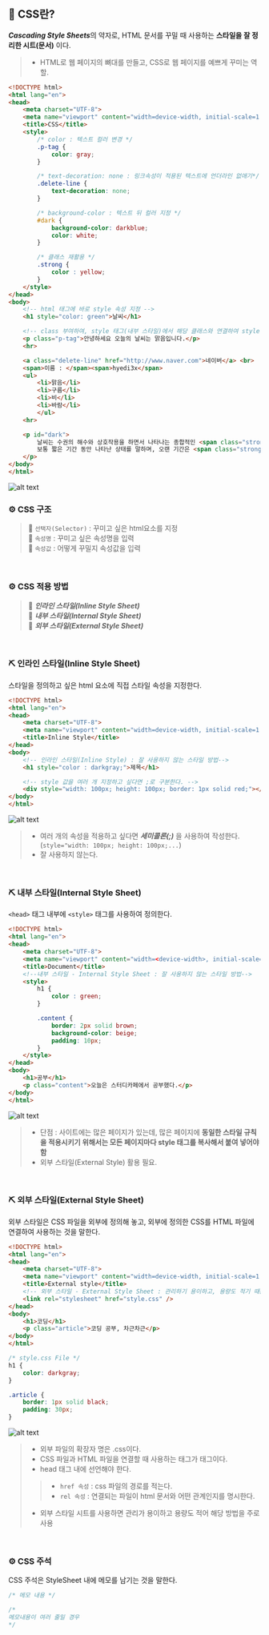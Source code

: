## 🤖 CSS란?
***Cascading Style Sheets***의 약자로, HTML 문서를 꾸밀 때 사용하는 **스타일을 잘 정리한 시트(문서)** 이다. 
> - HTML로 웹 페이지의 뼈대를 만들고, CSS로 웹 페이지를 예쁘게 꾸미는 역할.
```html
<!DOCTYPE html>
<html lang="en">
<head>
    <meta charset="UTF-8">
    <meta name="viewport" content="width=device-width, initial-scale=1.0">
    <title>CSS</title>
    <style>
        /* color : 텍스트 컬러 변경 */
        .p-tag {
            color: gray;
        }

        /* text-decoration: none : 링크속성이 적용된 텍스트에 언더라인 없애기*/
        .delete-line {
            text-decoration: none;
        }

        /* background-color : 텍스트 뒤 컬러 지정 */
        #dark {
            background-color: darkblue;
            color: white;
        }

        /* 클래스 재활용 */ 
        .strong { 
            color : yellow;
        }
    </style>
</head>
<body>
    <!-- html 태그에 바로 style 속성 지정 -->
    <h1 style="color: green">날씨</h1>

    <!-- class 부여하여, style 태그(내부 스타일)에서 해당 클래스와 연결하여 style 속성 지정-->
    <p class="p-tag">안녕하세요 오늘의 날씨는 맑음입니다.</p>
    <hr>

    <a class="delete-line" href="http://www.naver.com">네이버</a> <br>
    <span>이름 : </span><span>hyedi3x</span>
    <ul>
        <li>맑음</li>
        <li>구름</li>
        <li>비</li>
        <li>바람</li>
        </ul>
    <hr>

    <p id="dark">
        날씨는 수권의 해수와 상호작용을 하면서 나타나는 종합적인 <span class="strong">기상 상태</span>를 말한다. <br>
        보통 짧은 기간 동안 나타난 상태를 말하며, 오랜 기간은 <span class="strong">기후</span>라는 용어를 사용한다. 
    </p>
</body>
</html>
```
![alt text](./img/img1.png)
<br>

### ⚙️ CSS 구조
> 🔩 `선택자(Selector)` : 꾸미고 싶은 html요소를 지정 <br>
> 🔩 `속성명` : 꾸미고 싶은 속성명을 입력<br>
> 🔩 `속성값` : 어떻게 꾸밀지 속성값을 입력 <br>

<br>

### ⚙️ CSS 적용 방법
> 🔩 ***인라인 스타일(Inline Style Sheet)*** <br>
> 🔩 ***내부 스타일(Internal Style Sheet)*** <br>
> 🔩 ***외부 스타일(External Style Sheet)*** <br>

<br>

### ⛏️ 인라인 스타일(Inline Style Sheet)
스타일을 정의하고 싶은 html 요소에 직접 스타일 속성을 지정한다.
```html
<!DOCTYPE html>
<html lang="en">
<head>
    <meta charset="UTF-8">
    <meta name="viewport" content="width=device-width, initial-scale=1.0">
    <title>Inline Style</title>
</head>
<body>
    <!-- 인라인 스타일(Inline Style) : 잘 사용하지 않는 스타일 방법-->
    <h1 style="color : darkgray;">제목</h1>

    <!-- style 값을 여러 개 지정하고 싶다면 ;로 구분한다. -->
    <div style="width: 100px; height: 100px; border: 1px solid red;"></div>
</body>
</html>
```
![alt text](./img/img2.png)
<br>
>  - 여러 개의 속성을 적용하고 싶다면 ***세미콜론(;)*** 을 사용하여 작성한다. (`style="width: 100px; height: 100px;...`)
>  -  잘 사용하지 않는다.

<br>

### ⛏️ 내부 스타일(Internal Style Sheet)
`<head>` 태그 내부에 `<style>` 태그를 사용하여 정의한다.
```html
<!DOCTYPE html>
<html lang="en">
<head>
    <meta charset="UTF-8">
    <meta name="viewport" content="width=<device-width>, initial-scale=1.0">
    <title>Document</title>
    <!--내부 스타일 - Internal Style Sheet : 잘 사용하지 않는 스타일 방법-->
    <style>
        h1 {
            color : green;
        }

        .content { 
            border: 2px solid brown;
            background-color: beige;
            padding: 10px;
        }
    </style>
</head>
<body>
    <h1>공부</h1>
    <p class="content">오늘은 스터디카페에서 공부했다.</p>
</body>
</html>
```
![alt text](./img/img3.png)
<br>
>  - 단점 : 사이트에는 많은 페이지가 있는데, 많은 페이지에 **동일한 스타일 규칙을 적용시키기 위해서는 모든 페이지마다 style 태그를 복사해서 붙여 넣어야 함**
>  - 외부 스타일(External Style) 활용 필요.

<br>

### ⛏️ 외부 스타일(External Style Sheet)
외부 스타일은 CSS 파일을 외부에 정의해 놓고, 외부에 정의한 CSS를 HTML 파일에 연결하여 사용하는 것을 말한다.
```html
<!DOCTYPE html>
<html lang="en">
<head>
    <meta charset="UTF-8">
    <meta name="viewport" content="width=device-width, initial-scale=1.0">
    <title>External style</title>
    <!-- 외부 스타일 - External Style Sheet : 관리하기 용이하고, 용량도 적기 때문에 주로 사용되는 방법 -->
    <link rel="stylesheet" href="style.css" />
</head>
<body>
    <h1>코딩</h1>
    <p class="article">코딩 공부, 차근차근</p>
</body>
</html>
```
```css
/* style.css File */
h1 {
    color: darkgray;
}

.article {
    border: 1px solid black;
    padding: 30px;
}
```
![alt text](./img/img4.png)
<br>
>  - 외부 파일의 확장자 명은 .css이다.
>  - CSS 파일과 HTML 파일을 연결할 때 사용하는 태그가 <link> 태그이다. 
>  - head 태그 내에 선언해야 한다. 
>> - `href 속성` : css 파일의 경로를 적는다. 
>> - `rel 속성` : 연결되는 파일이 html 문서와 어떤 관계인지를 명시한다.
>  - 외부 스타일 시트를 사용하면 관리가 용이하고 용량도 적어 해당 방법을 주로 사용

<br>

### ⚙️ CSS 주석
CSS 주석은 StyleSheet 내에 메모를 남기는 것을 말한다. 
```css
/* 메모 내용 */

/*
메모내용이 여러 줄일 경우 
*/
```